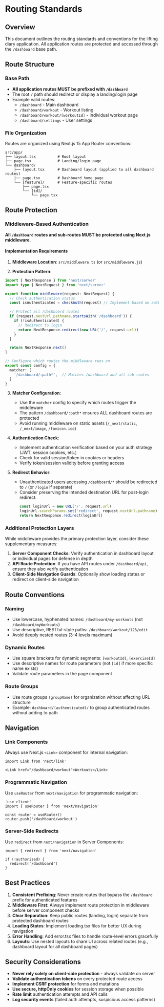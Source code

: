 # Routing Standards

## Overview

This document outlines the routing standards and conventions for the lifting diary application. All application routes are protected and accessed through the `/dashboard` base path.

## Route Structure

### Base Path
- **All application routes MUST be prefixed with `/dashboard`**
- The root `/` path should redirect or display a landing/login page
- Example valid routes:
  - `/dashboard` - Main dashboard
  - `/dashboard/workout` - Workout listing
  - `/dashboard/workout/[workoutId]` - Individual workout page
  - `/dashboard/settings` - User settings

### File Organization
Routes are organized using Next.js 15 App Router conventions:
```
src/app/
├── layout.tsx          # Root layout
├── page.tsx            # Landing/login page
└── dashboard/
    ├── layout.tsx      # Dashboard layout (applied to all dashboard routes)
    ├── page.tsx        # Dashboard home page
    └── [feature]/      # Feature-specific routes
        ├── page.tsx
        └── [id]/
            └── page.tsx
```

## Route Protection

### Middleware-Based Authentication
**All `/dashboard` routes and sub-routes MUST be protected using Next.js middleware.**

#### Implementation Requirements

1. **Middleware Location**: `src/middleware.ts` (or `src/middleware.js`)

2. **Protection Pattern**:
```typescript
import { NextResponse } from 'next/server'
import type { NextRequest } from 'next/server'

export function middleware(request: NextRequest) {
  // Check authentication status
  const isAuthenticated = checkAuth(request) // Implement based on auth strategy

  // Protect all /dashboard routes
  if (request.nextUrl.pathname.startsWith('/dashboard')) {
    if (!isAuthenticated) {
      // Redirect to login
      return NextResponse.redirect(new URL('/', request.url))
    }
  }

  return NextResponse.next()
}

// Configure which routes the middleware runs on
export const config = {
  matcher: [
    '/dashboard/:path*',  // Matches /dashboard and all sub-routes
  ]
}
```

3. **Matcher Configuration**:
   - Use the `matcher` config to specify which routes trigger the middleware
   - The pattern `/dashboard/:path*` ensures ALL dashboard routes are protected
   - Avoid running middleware on static assets (`/_next/static`, `/_next/image`, `/favicon.ico`)

4. **Authentication Check**:
   - Implement authentication verification based on your auth strategy (JWT, session cookies, etc.)
   - Check for valid session/token in cookies or headers
   - Verify token/session validity before granting access

5. **Redirect Behavior**:
   - Unauthenticated users accessing `/dashboard/*` should be redirected to `/` (or `/login` if separate)
   - Consider preserving the intended destination URL for post-login redirect:
     ```typescript
     const loginUrl = new URL('/', request.url)
     loginUrl.searchParams.set('redirect', request.nextUrl.pathname)
     return NextResponse.redirect(loginUrl)
     ```

### Additional Protection Layers

While middleware provides the primary protection layer, consider these supplementary measures:

1. **Server Component Checks**: Verify authentication in dashboard layout or individual pages for defense in depth
2. **API Route Protection**: If you have API routes under `/dashboard/api`, ensure they also verify authentication
3. **Client-Side Navigation Guards**: Optionally show loading states or redirect on client-side navigation

## Route Conventions

### Naming
- Use lowercase, hyphenated names: `/dashboard/my-workouts` (not `/dashboard/myWorkouts`)
- Use descriptive, RESTful-style paths: `/dashboard/workout/123/edit`
- Avoid deeply nested routes (3-4 levels maximum)

### Dynamic Routes
- Use square brackets for dynamic segments: `[workoutId]`, `[exerciseId]`
- Use descriptive names for route parameters (not `[id]` if more specific name exists)
- Validate route parameters in the page component

### Route Groups
- Use route groups `(groupName)` for organization without affecting URL structure
- Example: `dashboard/(authenticated)/` to group authenticated routes without adding to path

## Navigation

### Link Components
Always use Next.js `<Link>` component for internal navigation:
```tsx
import Link from 'next/link'

<Link href="/dashboard/workout">Workouts</Link>
```

### Programmatic Navigation
Use `useRouter` from `next/navigation` for programmatic navigation:
```tsx
'use client'
import { useRouter } from 'next/navigation'

const router = useRouter()
router.push('/dashboard/workout')
```

### Server-Side Redirects
Use `redirect` from `next/navigation` in Server Components:
```tsx
import { redirect } from 'next/navigation'

if (!authorized) {
  redirect('/dashboard')
}
```

## Best Practices

1. **Consistent Prefixing**: Never create routes that bypass the `/dashboard` prefix for authenticated features
2. **Middleware First**: Always implement route protection in middleware before server component checks
3. **Clear Separation**: Keep public routes (landing, login) separate from protected dashboard routes
4. **Loading States**: Implement loading.tsx files for better UX during navigation
5. **Error Handling**: Add error.tsx files to handle route-level errors gracefully
6. **Layouts**: Use nested layouts to share UI across related routes (e.g., dashboard layout for all dashboard pages)

## Security Considerations

- **Never rely solely on client-side protection** - always validate on server
- **Validate authentication tokens** on every protected route access
- **Implement CSRF protection** for forms and mutations
- **Use secure, httpOnly cookies** for session storage when possible
- **Rate limit** authentication attempts and API calls
- **Log security events** (failed auth attempts, suspicious access patterns)
